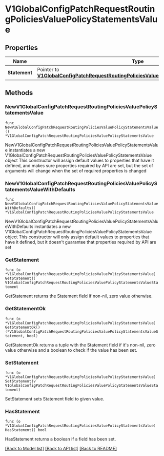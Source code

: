 # V1GlobalConfigPatchRequestRoutingPoliciesValuePolicyStatementsValue

## Properties

Name | Type | Description | Notes
------------ | ------------- | ------------- | -------------
**Statement** | Pointer to [**V1GlobalConfigPatchRequestRoutingPoliciesValuePolicyStatementsValueStatement**](V1GlobalConfigPatchRequestRoutingPoliciesValuePolicyStatementsValueStatement.md) |  | [optional] 

## Methods

### NewV1GlobalConfigPatchRequestRoutingPoliciesValuePolicyStatementsValue

`func NewV1GlobalConfigPatchRequestRoutingPoliciesValuePolicyStatementsValue() *V1GlobalConfigPatchRequestRoutingPoliciesValuePolicyStatementsValue`

NewV1GlobalConfigPatchRequestRoutingPoliciesValuePolicyStatementsValue instantiates a new V1GlobalConfigPatchRequestRoutingPoliciesValuePolicyStatementsValue object
This constructor will assign default values to properties that have it defined,
and makes sure properties required by API are set, but the set of arguments
will change when the set of required properties is changed

### NewV1GlobalConfigPatchRequestRoutingPoliciesValuePolicyStatementsValueWithDefaults

`func NewV1GlobalConfigPatchRequestRoutingPoliciesValuePolicyStatementsValueWithDefaults() *V1GlobalConfigPatchRequestRoutingPoliciesValuePolicyStatementsValue`

NewV1GlobalConfigPatchRequestRoutingPoliciesValuePolicyStatementsValueWithDefaults instantiates a new V1GlobalConfigPatchRequestRoutingPoliciesValuePolicyStatementsValue object
This constructor will only assign default values to properties that have it defined,
but it doesn't guarantee that properties required by API are set

### GetStatement

`func (o *V1GlobalConfigPatchRequestRoutingPoliciesValuePolicyStatementsValue) GetStatement() V1GlobalConfigPatchRequestRoutingPoliciesValuePolicyStatementsValueStatement`

GetStatement returns the Statement field if non-nil, zero value otherwise.

### GetStatementOk

`func (o *V1GlobalConfigPatchRequestRoutingPoliciesValuePolicyStatementsValue) GetStatementOk() (*V1GlobalConfigPatchRequestRoutingPoliciesValuePolicyStatementsValueStatement, bool)`

GetStatementOk returns a tuple with the Statement field if it's non-nil, zero value otherwise
and a boolean to check if the value has been set.

### SetStatement

`func (o *V1GlobalConfigPatchRequestRoutingPoliciesValuePolicyStatementsValue) SetStatement(v V1GlobalConfigPatchRequestRoutingPoliciesValuePolicyStatementsValueStatement)`

SetStatement sets Statement field to given value.

### HasStatement

`func (o *V1GlobalConfigPatchRequestRoutingPoliciesValuePolicyStatementsValue) HasStatement() bool`

HasStatement returns a boolean if a field has been set.


[[Back to Model list]](../README.md#documentation-for-models) [[Back to API list]](../README.md#documentation-for-api-endpoints) [[Back to README]](../README.md)


